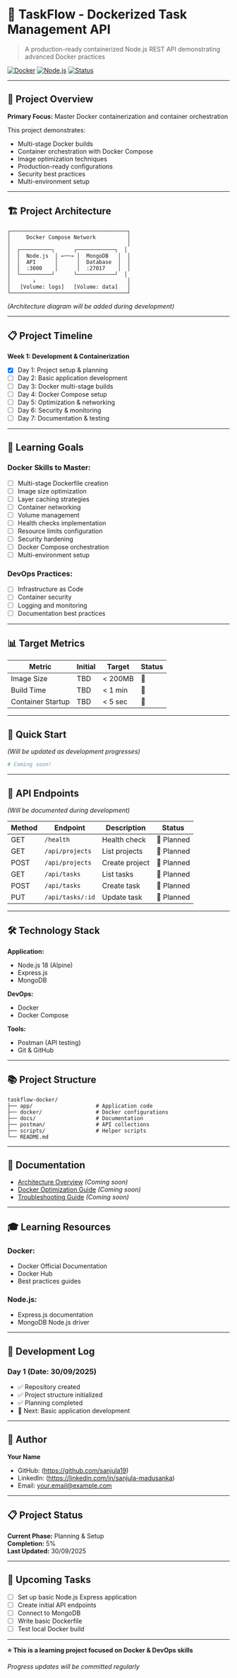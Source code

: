 # 🐳 TaskFlow - Dockerized Task Management API

> A production-ready containerized Node.js REST API demonstrating advanced Docker practices

[![Docker](https://img.shields.io/badge/Docker-In%20Progress-blue)](https://docker.com)
[![Node.js](https://img.shields.io/badge/Node.js-18-green)](https://nodejs.org)
[![Status](https://img.shields.io/badge/Status-In%20Development-yellow)]()

---

## 🎯 Project Overview

**Primary Focus:** Master Docker containerization and container orchestration

This project demonstrates:
- Multi-stage Docker builds
- Container orchestration with Docker Compose
- Image optimization techniques
- Production-ready configurations
- Security best practices
- Multi-environment setup

---

## 🏗️ Project Architecture
```
┌─────────────────────────────────────┐
│     Docker Compose Network          │
│                                     │
│  ┌──────────┐      ┌────────────┐  │
│  │  Node.js  │ ←──→ │  MongoDB   │  │
│  │  API      │      │  Database  │  │
│  │  :3000    │      │  :27017    │  │
│  └──────────┘      └────────────┘  │
│       ↓                             │
│   [Volume: logs]   [Volume: data]   │
└─────────────────────────────────────┘
```

*(Architecture diagram will be added during development)*

---

## 📋 Project Timeline

**Week 1: Development & Containerization**

- [x] Day 1: Project setup & planning
- [ ] Day 2: Basic application development
- [ ] Day 3: Docker multi-stage builds
- [ ] Day 4: Docker Compose setup
- [ ] Day 5: Optimization & networking
- [ ] Day 6: Security & monitoring
- [ ] Day 7: Documentation & testing

---

## 🎯 Learning Goals

### Docker Skills to Master:
- [ ] Multi-stage Dockerfile creation
- [ ] Image size optimization
- [ ] Layer caching strategies
- [ ] Container networking
- [ ] Volume management
- [ ] Health checks implementation
- [ ] Resource limits configuration
- [ ] Security hardening
- [ ] Docker Compose orchestration
- [ ] Multi-environment setup

### DevOps Practices:
- [ ] Infrastructure as Code
- [ ] Container security
- [ ] Logging and monitoring
- [ ] Documentation best practices

---

## 📊 Target Metrics

| Metric | Initial | Target | Status |
|--------|---------|--------|--------|
| Image Size | TBD | < 200MB | 🔄 |
| Build Time | TBD | < 1 min | 🔄 |
| Container Startup | TBD | < 5 sec | 🔄 |

---

## 🚀 Quick Start

*(Will be updated as development progresses)*
```bash
# Coming soon!
```

---

## 📡 API Endpoints

*(Will be documented during development)*

| Method | Endpoint | Description | Status |
|--------|----------|-------------|--------|
| GET | `/health` | Health check | 📝 Planned |
| GET | `/api/projects` | List projects | 📝 Planned |
| POST | `/api/projects` | Create project | 📝 Planned |
| GET | `/api/tasks` | List tasks | 📝 Planned |
| POST | `/api/tasks` | Create task | 📝 Planned |
| PUT | `/api/tasks/:id` | Update task | 📝 Planned |

---

## 🛠️ Technology Stack

**Application:**
- Node.js 18 (Alpine)
- Express.js
- MongoDB

**DevOps:**
- Docker
- Docker Compose

**Tools:**
- Postman (API testing)
- Git & GitHub

---

## 📚 Project Structure
```
taskflow-docker/
├── app/                    # Application code
├── docker/                 # Docker configurations
├── docs/                   # Documentation
├── postman/                # API collections
├── scripts/                # Helper scripts
└── README.md
```

---

## 📖 Documentation

- [Architecture Overview](docs/ARCHITECTURE.md) *(Coming soon)*
- [Docker Optimization Guide](docs/OPTIMIZATION.md) *(Coming soon)*
- [Troubleshooting Guide](docs/TROUBLESHOOTING.md) *(Coming soon)*

---

## 🎓 Learning Resources

### Docker:
- Docker Official Documentation
- Docker Hub
- Best practices guides

### Node.js:
- Express.js documentation
- MongoDB Node.js driver

---

## 📝 Development Log

### Day 1 (Date: 30/09/2025)
- ✅ Repository created
- ✅ Project structure initialized
- ✅ Planning completed
- 📝 Next: Basic application development

---

## 👤 Author

**Your Name**
- GitHub: (https://github.com/sanjula19)
- LinkedIn: (https://linkedin.com/in/sanjula-madusanka)
- Email: your.email@example.com

---

## 📋 Project Status

**Current Phase:** Planning & Setup  
**Completion:** 5%  
**Last Updated:** 30/09/2025

---

## 🔮 Upcoming Tasks

- [ ] Set up basic Node.js Express application
- [ ] Create initial API endpoints
- [ ] Connect to MongoDB
- [ ] Write basic Dockerfile
- [ ] Test local Docker build

---

**⭐ This is a learning project focused on Docker & DevOps skills**

*Progress updates will be committed regularly*
